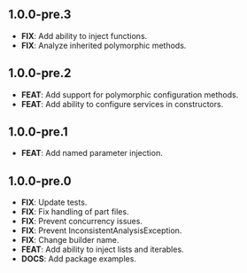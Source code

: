 ## 1.0.0-pre.3

 - **FIX**: Add ability to inject functions.
 - **FIX**: Analyze inherited polymorphic methods.

## 1.0.0-pre.2

 - **FEAT**: Add support for polymorphic configuration methods.
 - **FEAT**: Add ability to configure services in constructors.

## 1.0.0-pre.1

 - **FEAT**: Add named parameter injection.

## 1.0.0-pre.0

 - **FIX**: Update tests.
 - **FIX**: Fix handling of part files.
 - **FIX**: Prevent concurrency issues.
 - **FIX**: Prevent InconsistentAnalysisException.
 - **FIX**: Change builder name.
 - **FEAT**: Add ability to inject lists and iterables.
 - **DOCS**: Add package examples.

